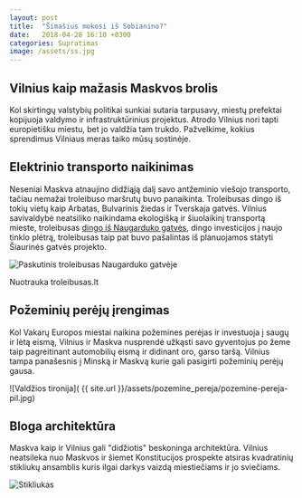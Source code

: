 ```yaml
---
layout: post
title:  "Šimašius mokosi iš Sobianino?"
date:   2018-04-28 16:10 +0300
categories: Supratimas
image: /assets/ss.jpg
---
```


## Vilnius kaip mažasis Maskvos brolis

Kol skirtingų valstybių politikai sunkiai sutaria tarpusavy, miestų prefektai kopijuoja valdymo ir
infrastruktūrinius projektus. Atrodo Vilnius nori tapti europietišku miestu, bet jo valdžia tam trukdo.
Pažvelkime, kokius sprendimus Vilniaus meras taiko mūsų sostinėje.

## Elektrinio transporto naikinimas

Neseniai Maskva atnaujino didžiąją dalį savo antžeminio viešojo transporto, tačiau nemažai troleibuso maršrutų buvo panaikinta. Troleibusas dingo iš tokių vietų kaip Arbatas, Bulvarinis žiedas ir Tverskaja gatvės. Vilnius savivaldybė neatsiliko naikindama ekologišką ir šiuolaikinį transportą mieste, troleibusas <a href="http://www.troleibusas.lt/?p=3684">dingo iš Naugarduko gatvės</a>, dingo investicijos į naujo tinklo plėtrą, troleibusas taip pat buvo pašalintas iš planuojamos statyti Šiaurinės gatvės projekto.

![Paskutinis troleibusas Naugarduko gatvėje]( http://www.troleibusas.lt/wp-content/uploads/2013/07/13_marsr_1636_Naugarduko_2.jpg )
<div class="lighter x--pt">
    Nuotrauka troleibusas.lt
</div>

## Požeminių perėjų įrengimas

Kol Vakarų Europos miestai naikina požemines perėjas ir investuoja į saugų ir lėtą eismą, Vilnius ir Maskva nusprendė užkąsti savo gyventojus po žeme taip pagreitinant automobilių eismą ir didinant oro, garso taršą. Vilnius tampa panašesnis į Minską ir Maskvą kurie gali pasigirti požeminių perėjų gausa.

![Valdžios tironija]( {{ site.url }}/assets/pozemine_pereja/pozemine-pereja-pil.jpg)

## Bloga architektūra

Maskva kaip ir Vilnius gali "didžiotis" beskoninga architektūra. Vilnius neatsileka nuo Maskvos ir šiemet Konstitucijos prospekte atsiras kvadratinių stikliukų ansamblis kuris ilgai darkys vaizdą miestiečiams ir jo sviečiams.

![Stikliukas](https://images.adsttc.com/media/images/5966/494b/b22e/38a4/e100/01bb/newsletter/Project_in_Vilnius_render_(Studio_Libeskind)_(4).jpg?1499875655)








